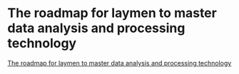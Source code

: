 # The roadmap for laymen to master data analysis and processing technology
[The roadmap for laymen to master data analysis and processing technology](https://aiwithcloud.com/2022/09/16/the_roadmap_for_laymen_to_master_data_analysis_and_processing_technology/)